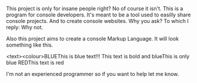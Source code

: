 This project is only for insane people right?
No of course it isn't.
This is a program for console developers.
It's meant to be a tool used to easilly share console projects. 
And to create console websites. Why you ask? To which I reply: Why not.

Also this project aims to create a console Markup Language.
It will look something like this.

\<text>\<colour>BLUE</colour>This is blue text!!!</text>
<text><bold>This text is bold and blue</bold>This is only blue</text>
<text><colour>RED</colour>This text is red</text>

I'm not an experienced programmer so if you want to help let me know.
